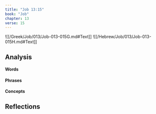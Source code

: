 ```yaml
---
title: "Job 13:15"
book: "Job"
chapter: 13
verse: 15
---
```

![[/Greek/Job/013/Job-013-015G.md#Text]]
![[/Hebrew/Job/013/Job-013-015H.md#Text]]

## Analysis

#### Words

#### Phrases

#### Concepts

## Reflections
